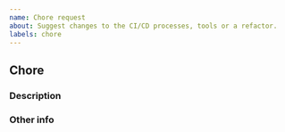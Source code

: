 ```yaml
---
name: Chore request
about: Suggest changes to the CI/CD processes, tools or a refactor.
labels: chore
---
```


## Chore

### Description
<!-- A clear and concise description of what the chore is. -->

### Other info
<!-- Add any other details, screenshots or context here. -->
